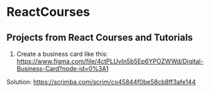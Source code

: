 # ReactCourses
Projects from React Courses and Tutorials
--

1. Create a business card like this:
https://www.figma.com/file/4ctPLUvIn5b5Ep6YPOZWWd/Digital-Business-Card?node-id=0%3A1

Solution:
https://scrimba.com/scrim/co45844f0be58cb8ff3afe144
